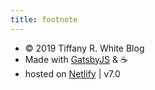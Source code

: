 ```yaml
---
title: footnote
---
```


* © 2019 Tiffany R. White Blog
* Made with [GatsbyJS](https://www.gatsbyjs.org/) & ☕️
* hosted on [Netlify](https://www.netlify.com/) | v7.0

